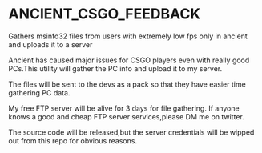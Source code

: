 # ANCIENT_CSGO_FEEDBACK
Gathers msinfo32 files from users with extremely low fps only in ancient and uploads it to a server

Ancient has caused major issues for CSGO players even with really good PCs.This utility will gather the PC info and upload it to my server.

The files will be sent to the devs as a pack so that they have easier time gathering PC data.

My free FTP server will be alive for 3 days for file gathering. If anyone knows a good and cheap FTP server services,please DM me on twitter.

The source code will be released,but the server credentials will be wipped out from this repo for obvious reasons.
